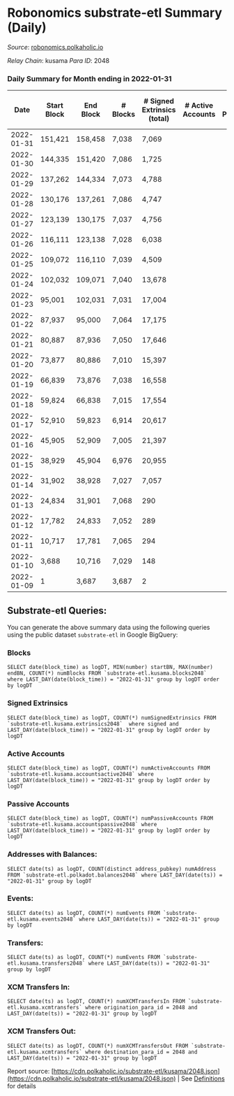 # Robonomics substrate-etl Summary (Daily)

_Source_: [robonomics.polkaholic.io](https://robonomics.polkaholic.io)

*Relay Chain*: kusama
*Para ID*: 2048



### Daily Summary for Month ending in 2022-01-31


| Date | Start Block | End Block | # Blocks | # Signed Extrinsics (total) | # Active Accounts | # Passive | # New | # Addresses with Balances | # Events | # Transfers | # XCM Transfers In | # XCM Transfers Out | Issues | 
| ---- | ----------- | --------- | -------- | --------------------------- | ----------------- | --------- | ----- | ------------------------- | -------- | ----------- | ------------------ | ------------------- | ------ |
| 2022-01-31 | 151,421 | 158,458 | 7,038 | 7,069 |  |  |  | 2,357 | 67,934 | 3 ($78.57) |   |   |  |
| 2022-01-30 | 144,335 | 151,420 | 7,086 | 1,725 |  |  |  | 2,355 | 43,182 |   |   |   |  |
| 2022-01-29 | 137,262 | 144,334 | 7,073 | 4,788 |  |  |  | 2,355 | 56,362 | 1 ($291.28) |   |   |  |
| 2022-01-28 | 130,176 | 137,261 | 7,086 | 4,747 |  |  |  | 2,355 | 56,246 |   |   |   |  |
| 2022-01-27 | 123,139 | 130,175 | 7,037 | 4,756 |  |  |  | 2,355 | 56,054 | 1 ($4,862.94) |   |   |  |
| 2022-01-26 | 116,111 | 123,138 | 7,028 | 6,038 |  |  |  | 2,354 | 62,202 |   |   |   |  |
| 2022-01-25 | 109,072 | 116,110 | 7,039 | 4,509 |  |  |  | 2,354 | 56,372 | 2 ($0.07) |   |   |  |
| 2022-01-24 | 102,032 | 109,071 | 7,040 | 13,678 |  |  |  | 2,351 | 103,617 | 1 ($0.006) |   |   |  |
| 2022-01-23 | 95,001 | 102,031 | 7,031 | 17,004 |  |  |  | 2,350 | 120,192 |   |   |   |  |
| 2022-01-22 | 87,937 | 95,000 | 7,064 | 17,175 |  |  |  | 2,350 | 121,212 | 2 ($0.03) |   |   |  |
| 2022-01-21 | 80,887 | 87,936 | 7,050 | 17,646 |  |  |  | 2,347 | 123,516 | 1 ($14.52) |   |   |  |
| 2022-01-20 | 73,877 | 80,886 | 7,010 | 15,397 |  |  |  | 2,345 | 112,793 | 5 ($293.11) |   |   |  |
| 2022-01-19 | 66,839 | 73,876 | 7,038 | 16,558 |  |  |  | 2,343 | 120,300 | 2,449 ($1,359,807.49) |   |   |  |
| 2022-01-18 | 59,824 | 66,838 | 7,015 | 17,554 |  |  |  | 2,101 | 120,975 | 1 ($115.59) |   |   |  |
| 2022-01-17 | 52,910 | 59,823 | 6,914 | 20,617 |  |  |  | 2,101 | 136,643 | 2 ($36.99) |   |   |  |
| 2022-01-16 | 45,905 | 52,909 | 7,005 | 21,397 |  |  |  | 2,097 | 142,027 | 6 ($8,171.64) |   |   |  |
| 2022-01-15 | 38,929 | 45,904 | 6,976 | 20,955 |  |  |  | 2,093 | 139,667 | 12 ($1,718.63) |   |   |  |
| 2022-01-14 | 31,902 | 38,928 | 7,027 | 7,057 |  |  |  | 2,092 | 74,520 | 2,067 ($1,331,325.71) |   |   |  |
| 2022-01-13 | 24,834 | 31,901 | 7,068 | 290 |  |  |  | 43 | 36,796 | 1 (-) |   |   |  |
| 2022-01-12 | 17,782 | 24,833 | 7,052 | 289 |  |  |  | 40 | 36,709 |   |   |   |  |
| 2022-01-11 | 10,717 | 17,781 | 7,065 | 294 |  |  |  | 38 | 36,838 |   |   |   |  |
| 2022-01-10 | 3,688 | 10,716 | 7,029 | 148 |  |  |  | 16 | 35,893 |   |   |   |  |
| 2022-01-09 | 1 | 3,687 | 3,687 | 2 |  |  |  | 12 | 18,465 |   |   |   |  |

## Substrate-etl Queries:
You can generate the above summary data using the following queries using the public dataset `substrate-etl` in Google BigQuery:


### Blocks
```
SELECT date(block_time) as logDT, MIN(number) startBN, MAX(number) endBN, COUNT(*) numBlocks FROM `substrate-etl.kusama.blocks2048`  where LAST_DAY(date(block_time)) = "2022-01-31" group by logDT order by logDT
```


### Signed Extrinsics
```
SELECT date(block_time) as logDT, COUNT(*) numSignedExtrinsics FROM `substrate-etl.kusama.extrinsics2048`  where signed and LAST_DAY(date(block_time)) = "2022-01-31" group by logDT order by logDT
```


### Active Accounts
```
SELECT date(block_time) as logDT, COUNT(*) numActiveAccounts FROM `substrate-etl.kusama.accountsactive2048` where LAST_DAY(date(block_time)) = "2022-01-31" group by logDT order by logDT
```


### Passive Accounts
```
SELECT date(block_time) as logDT, COUNT(*) numPassiveAccounts FROM `substrate-etl.kusama.accountspassive2048` where LAST_DAY(date(block_time)) = "2022-01-31" group by logDT order by logDT
```


### Addresses with Balances:
```
SELECT date(ts) as logDT, COUNT(distinct address_pubkey) numAddress FROM `substrate-etl.polkadot.balances2048` where LAST_DAY(date(ts)) = "2022-01-31" group by logDT
```


### Events:
```
SELECT date(ts) as logDT, COUNT(*) numEvents FROM `substrate-etl.kusama.events2048` where LAST_DAY(date(ts)) = "2022-01-31" group by logDT
```


### Transfers:
```
SELECT date(ts) as logDT, COUNT(*) numEvents FROM `substrate-etl.kusama.transfers2048` where LAST_DAY(date(ts)) = "2022-01-31" group by logDT
```


### XCM Transfers In:
```
SELECT date(ts) as logDT, COUNT(*) numXCMTransfersIn FROM `substrate-etl.kusama.xcmtransfers` where origination_para_id = 2048 and LAST_DAY(date(ts)) = "2022-01-31" group by logDT
```


### XCM Transfers Out:
```
SELECT date(ts) as logDT, COUNT(*) numXCMTransfersOut FROM `substrate-etl.kusama.xcmtransfers` where destination_para_id = 2048 and LAST_DAY(date(ts)) = "2022-01-31" group by logDT
```



Report source: [https://cdn.polkaholic.io/substrate-etl/kusama/2048.json](https://cdn.polkaholic.io/substrate-etl/kusama/2048.json) | See [Definitions](/DEFINITIONS.md) for details

